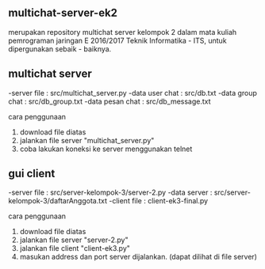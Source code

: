multichat-server-ek2
--------------------

merupakan repository multichat server kelompok 2 dalam mata kuliah pemrograman jaringan E 2016/2017 Teknik Informatika - ITS, untuk dipergunakan sebaik - baiknya.

multichat server
----------------

-server file     : src/multichat_server.py
-data user chat  : src/db.txt
-data group chat : src/db_group.txt
-data pesan chat : src/db_message.txt

cara penggunaan

1. download file diatas
2. jalankan file server "multichat_server.py"
3. coba lakukan koneksi ke server menggunakan telnet

gui client
----------

-server file     : src/server-kelompok-3/server-2.py
-data server     : src/server-kelompok-3/daftarAnggota.txt
-client file     : client-ek3-final.py

cara penggunaan

1. download file diatas
2. jalankan file server "server-2.py"
3. jalankan file client "client-ek3.py"
4. masukan address dan port server dijalankan. (dapat dilihat di file server)
